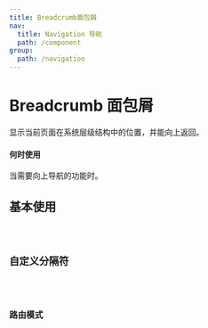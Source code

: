 ```yaml
---
title: Breadcrumb面包屑
nav:
  title: Navigation 导航
  path: /component
group:
  path: /navigation
---
```


# Breadcrumb 面包屑

显示当前页面在系统层级结构中的位置，并能向上返回。

#### 何时使用

当需要向上导航的功能时。

## 基本使用

<code src="./demo/index1.tsx" />

## 自定义分隔符

<code src="./demo/index2.tsx" />

## 路由模式

<code src="./demo/index3.tsx" />
 


<API></API>
